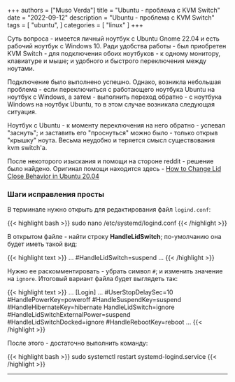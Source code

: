 +++
authors = ["Muso Verda"]
title = "Ubuntu - проблема с KVM Switch"
date = "2022-09-12"
description = "Ubuntu - проблема с KVM Switch"
tags = [
    "ubuntu",
]
categories = [
    "linux"
]
+++

Суть вопроса - имеется личный ноутбук с Ubuntu Gnome 22.04 и есть рабочий ноутбук с Windows 10. Ради удобства работы - был приобретен KVM Switch - для подключения обоих ноутбуков - к одному монитору, клавиатуре и мыше; и удобного и быстрого переключения между ноутами.

Подключение было выполнено успешно. Однако, возникла небольшая проблема - если переключиться с работающего ноутбука Ubuntu на ноутбук с Windows, а затем - выполнить переход обратно - с ноутбука Windows на ноутбук Ubuntu, то в этом случае возникала следующая ситуация.

Ноутбук с Ubuntu - к моменту переключения на него обратно - успевал "заснуть"; и заставить его "проснуться" можно было - только открыв "крышку" ноута. Весьма неудобно и теряется смысл существования kvm switch'а.

После некоторого изыскания и помощи на стороне reddit - решение было найдено. Оригинал помощи находится здесь - [How to Change Lid Close Behavior in Ubuntu 20.04](https://ubuntuhandbook.org/index.php/2020/05/lid-close-behavior-ubuntu-20-04/)

### Шаги исправления просты

В терминале нужно открыть для редактирования файл `logind.conf`:

{{< highlight bash >}}
sudo nano /etc/systemd/logind.conf
{{< /highlight >}}

В открытом файле - найти строку **HandleLidSwitch**; по-умолчанию она будет иметь такой вид:

{{< highlight text >}}
...
#HandleLidSwitch=suspend
...
{{< /highlight >}}

Нужно ее раскомментировать - убрать символ `#`; и изменить значение на `ignore`. Итоговый вариант файла будет выглядеть так:

{{< highlight text >}}
...
[Login]
...
#UserStopDelaySec=10
#HandlePowerKey=poweroff
#HandleSuspendKey=suspend
#HandleHibernateKey=hibernate
HandleLidSwitch=ignore
#HandleLidSwitchExternalPower=suspend
#HandleLidSwitchDocked=ignore
#HandleRebootKey=reboot
...
{{< /highlight >}}

После этого - достаточно выполнить команду:

{{< highlight bash >}}
sudo systemctl restart systemd-logind.service
{{< /highlight >}}

***
